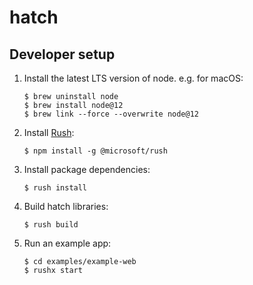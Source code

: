 # hatch
## Developer setup
1. Install the latest LTS version of node. e.g. for macOS:

    ```
    $ brew uninstall node
    $ brew install node@12
    $ brew link --force --overwrite node@12
    ```

2. Install [Rush](https://rushjs.io/pages/intro/welcome/):

    ```
    $ npm install -g @microsoft/rush
    ```
    
3. Install package dependencies:

    ```
    $ rush install
    ```
    
4. Build hatch libraries:

    ```
    $ rush build
    ```
    
4. Run an example app:

    ```
    $ cd examples/example-web
    $ rushx start
    ```
    
